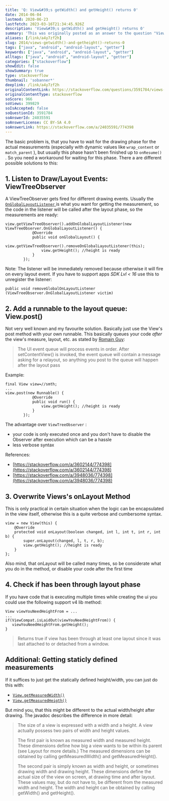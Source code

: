 ```yaml
---
title: 'Q: View&#39;s getWidth() and getHeight() returns 0'
date: 2014-06-04
lastmod: 2020-06-23
lastfetch: 2023-03-16T21:34:45.926Z
description: 'View&#39;s getWidth() and getHeight() returns 0'
summary: 'This was originally posted as an answer to the question "View&#39;s getWidth() and getHeight() returns 0" on stackoverflow.com.'
aliases: [/link/a4y7zf2h]
slug: 2014/views-getwidth()-and-getheight()-returns-0
tags: ["java", "android", "android-layout", "getter"]
keywords: ["java", "android", "android-layout", "getter"]
alltags: ["java", "android", "android-layout", "getter"]
categories: ["stackoverflow"]
showEdit: false
showSummary: true
type: stackoverflow
thumbnail: 'sobanner*' 
deeplink: /link/a4y7zf2h
originalContentLink: https://stackoverflow.com/questions/3591784/views-getwidth-and-getheight-returns-0
originalContentType: stackoverflow
soScore: 966
soViews: 399829
soIsAccepted: false
soQuestionId: 3591784
soAnswerId: 24035591
soAnswerLicense: CC BY-SA 4.0
soAnswerLink: https://stackoverflow.com/a/24035591/774398
---
```

The basic problem is, that you have to wait for the drawing phase for the actual measurements (especially with dynamic values like  `wrap_content`  or  `match_parent` ), but usually this phase hasn't been finished up to  `onResume()` . So you need a workaround for waiting for this phase. There a are different possible solutions to this:

1\. Listen to Draw/Layout Events: ViewTreeObserver
--------------------------------------------------

A ViewTreeObserver gets fired for different drawing events. Usually the [ `OnGlobalLayoutListener` ](http://developer.android.com/reference/android/view/ViewTreeObserver.OnGlobalLayoutListener.html) is what you want for getting the measurement, so the code in the listener will be called after the layout phase, so the measurements are ready:

```
view.getViewTreeObserver().addOnGlobalLayoutListener(new ViewTreeObserver.OnGlobalLayoutListener() {
            @Override
            public void onGlobalLayout() {
                view.getViewTreeObserver().removeOnGlobalLayoutListener(this);
                view.getHeight(); //height is ready
            }
        });

```

Note: The listener will be immediately removed because otherwise it will fire on every layout event. If you have to support apps _SDK Lvl < 16_ use this to unregister the listener:

 `public void removeGlobalOnLayoutListener (ViewTreeObserver.OnGlobalLayoutListener victim)` 

  

2\. Add a runnable to the layout queue: View.post()
---------------------------------------------------

Not very well known and my favourite solution. Basically just use the View's post method with your own runnable. This basically queues your code _after_ the view's measure, layout, etc. as stated by [Romain Guy](https://stackoverflow.com/users/298575/romain-guy):

> The UI event queue will process events in order. After setContentView() is invoked, the event queue will contain a message asking for a relayout, so anything you post to the queue will happen after the layout pass

Example:

```
final View view=//smth;
...
view.post(new Runnable() {
            @Override
            public void run() {
                view.getHeight(); //height is ready
            }
        });

```

The advantage over  `ViewTreeObserver` :

*   your code is only executed once and you don't have to disable the Observer after execution which can be a hassle
*   less verbose syntax

References:

*   [https://stackoverflow.com/a/3602144/774398](https://stackoverflow.com/a/3602144/774398)
*   [https://stackoverflow.com/a/3948036/774398](https://stackoverflow.com/a/3948036/774398)

  

3\. Overwrite Views's onLayout Method
-------------------------------------

This is only practical in certain situation when the logic can be encapsulated in the view itself, otherwise this is a quite verbose and cumbersome syntax.

```
view = new View(this) {
    @Override
    protected void onLayout(boolean changed, int l, int t, int r, int b) {
        super.onLayout(changed, l, t, r, b);
        view.getHeight(); //height is ready
    }
};

```

Also mind, that onLayout will be called many times, so be considerate what you do in the method, or disable your code after the first time

  

4\. Check if has been through layout phase
------------------------------------------

If you have code that is executing multiple times while creating the ui you could use the following support v4 lib method:

```
View viewYouNeedHeightFrom = ...
...
if(ViewCompat.isLaidOut(viewYouNeedHeightFrom)) {
   viewYouNeedHeightFrom.getHeight();
}

```

> Returns true if view has been through at least one layout since it was last attached to or detached from a window.

Additional: Getting staticly defined measurements
-------------------------------------------------

If it suffices to just get the statically defined height/width, you can just do this with:

*   [ `View.getMeasuredWidth()` ](http://developer.android.com/reference/android/view/View.html#getMeasuredWidth())
*   [ `View.getMeasuredHeigth()` ](http://developer.android.com/reference/android/view/View.html#getMeasuredHeight())

But mind you, that this might be different to the actual width/height after drawing. The javadoc describes the difference in more detail:

> The size of a view is expressed with a width and a height. A view actually possess two pairs of width and height values.
> 
> The first pair is known as measured width and measured height. These dimensions define how big a view wants to be within its parent (see Layout for more details.) The measured dimensions can be obtained by calling getMeasuredWidth() and getMeasuredHeight().
> 
> The second pair is simply known as width and height, or sometimes drawing width and drawing height. These dimensions define the actual size of the view on screen, at drawing time and after layout. These values may, but do not have to, be different from the measured width and height. The width and height can be obtained by calling getWidth() and getHeight().